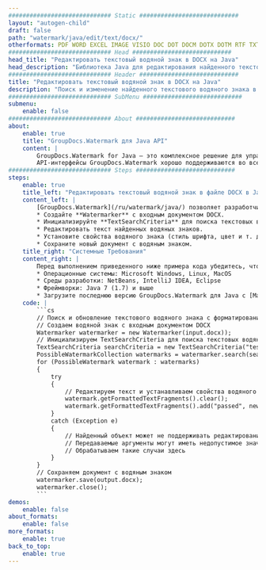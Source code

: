 ```yaml
---
############################# Static ############################
layout: "autogen-child"
draft: false
path: "watermark/java/edit/text/docx/"
otherformats: PDF WORD EXCEL IMAGE VISIO DOC DOT DOCM DOTX DOTM RTF TXT XLSX XLSM XLTM XLT XLTX XLS XLSB XLAM SXC PPTX PPTM PPSX PPSM POTM POT POTX PPT PPS ODT BMP GIF JPEG JP2 PNG TIFF WEBP VSD VDX VSDX VSTX VSX VSSX VSDM VSSM VSTM VTX VDW VSS VST
############################# Head ############################
head_title: "Редактировать текстовый водяной знак в DOCX на Java"
head_description: "Библиотека Java для редактирования найденного текстового водяного знака в файле DOCX в приложениях Java с использованием API GroupDocs.Watermark для Java."
############################# Header ############################
title: "Редактировать текстовый водяной знак в DOCX на Java"
description: "Поиск и изменение найденного текстового водяного знака в документе DOCX с форматированием в приложениях Java и J2SE. Управляйте размером водяного знака, типом шрифта, углом поворота и положением водяного знака на страницах документа, как вам может понадобиться."
############################# SubMenu ############################
submenu:
    enable: false
############################# About ############################
about:
    enable: true
    title: "GroupDocs.Watermark для Java API"
    content: |
        GroupDocs.Watermark for Java — это комплексное решение для управления водяными знаками для приложений Java. Разработчики могут быстро выполнять такие операции с водяными знаками, как; добавлять, редактировать, искать и удалять различные типы водяных знаков в документах всех популярных форматов файлов. Он поддерживает работу с текстовыми и графическими водяными знаками в различных документах, включая PDF, Microsoft Word, Excel, PowerPoint, Visio, электронную почту и форматы изображений.
        API-интерфейсы GroupDocs.Watermark хорошо поддерживаются во всех основных операционных системах и версиях Java, включая J2SE 7.0 (1.7), J2SE 8.0 (1.8) и Java 10.
############################# Steps ############################
steps:
    enable: true
    title_left: "Редактировать текстовый водяной знак в файле DOCX в Java"
    content_left: |
        [GroupDocs.Watermark](/ru/watermark/java/) позволяет разработчикам Java легко редактировать текстовые водяные знаки в своих приложениях, выполняя несколько простых шагов.
        * Создайте **Watermarker** с входным документом DOCX.
        * Инициализируйте **TextSearchCriteria** для поиска текстовых водяных знаков.
        * Редактировать текст найденных водяных знаков.
        * Установите свойства водяного знака (стиль шрифта, цвет и т. д.).
        * Сохраните новый документ с водяным знаком.
    title_right: "Системные Требования"
    content_right: |
        Перед выполнением приведенного ниже примера кода убедитесь, что в вашей системе установлены следующие предварительные компоненты.
        * Операционные системы: Microsoft Windows, Linux, MacOS
        * Среды разработки: NetBeans, IntelliJ IDEA, Eclipse
        * Фреймворки: Java 7 (1.7) и выше
        * Загрузите последнюю версию GroupDocs.Watermark для Java с [Maven](https://repository.groupdocs.com/webapp/#/artifacts/browse/tree/General/repo/com/groupdocs/groupdocs-watermark)
    code: |
        ```cs
        // Поиск и обновление текстового водяного знака с форматированием в DOCX в приложениях Java
        // Создаем водяной знак с входным документом DOCX
        Watermarker watermarker = new Watermarker(input.docx));
        // Инициализируем TextSearchCriteria для поиска текстовых водяных знаков
        TextSearchCriteria searchCriteria = new TextSearchCriteria("test", false);
        PossibleWatermarkCollection watermarks = watermarker.search(searchCriteria);
        for (PossibleWatermark watermark : watermarks)
        {
            try
            {
                // Редактируем текст и устанавливаем свойства водяного знака
                watermark.getFormattedTextFragments().clear();
                watermark.getFormattedTextFragments().add("passed", new Font("Calibri", 19, FontStyle.Bold), Color.getRed(), Color.getAqua());
            }
            catch (Exception e)
            {
                // Найденный объект может не поддерживать редактирование текста
                // Передаваемые аргументы могут иметь недопустимое значение
                // Обрабатываем такие случаи здесь
            }
        }
        // Сохраняем документ с водяным знаком
        watermarker.save(output.docx);
        watermarker.close();
        ```        
demos:
    enable: false
about_formats:
    enable: false
more_formats:
    enable: true
back_to_top:
    enable: true
---
```

